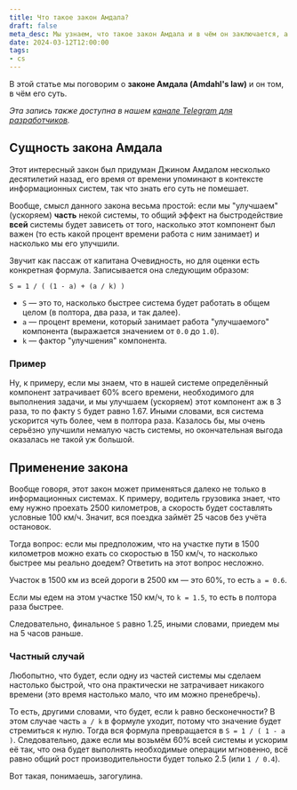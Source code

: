 ```yaml
---
title: Что такое закон Амдала?
draft: false
meta_desc: Мы узнаем, что такое закон Амдала и в чём он заключается, а также рассмотрим несколько примеров.
date: 2024-03-12T12:00:00
tags:
- cs
---
```


В этой статье мы поговорим о **законе Амдала (Amdahl's law)** и он том, в чём его суть.

*Эта запись также доступна в нашем [канале Telegram для разработчиков](https://t.me/dev_in_ruby_colors/961).*

## Сущность закона Амдала

Этот интересный закон был придуман Джином Амдалом несколько десятилетий назад, его время от времени упоминают в контексте информационных систем, так что знать его суть не помешает.

Вообще, смысл данного закона весьма простой: если мы "улучшаем" (ускоряем) **часть** некой системы, то общий эффект на быстродействие **всей** системы будет зависеть от того, насколько этот компонент был важен (то есть какой процент времени работа с ним занимает) и насколько мы его улучшили.

Звучит как пассаж от капитана Очевидность, но для оценки есть конкретная формула. Записывается она следующим образом:

```text
S = 1 / ( (1 - a) + (a / k) )
```

- `S` &mdash; это то, насколько быстрее система будет работать в общем целом (в полтора, два раза, и так далее).
- `a` &mdash; процент времени, который занимает работа "улучшаемого" компонента (выражается значением от `0.0` до `1.0`).
- `k` &mdash; фактор "улучшения" компонента.

### Пример

Ну, к примеру, если мы знаем, что в нашей системе определённый компонент затрачивает 60% всего времени, необходимого для выполнения задачи, и мы улучшаем (ускоряем) этот компонент аж в 3 раза, то по факту `S` будет равно 1.67. Иными словами, вся система ускорится чуть более, чем в полтора раза. Казалось бы, мы очень серьёзно улучшили немалую часть системы, но окончательная выгода оказалась не такой уж большой.

## Применение закона

Вообще говоря, этот закон может применяться далеко не только в информационных системах. К примеру, водитель грузовика знает, что ему нужно проехать 2500 километров, а скорость будет составлять условные 100 км/ч. Значит, вся поездка займёт 25 часов без учёта остановок.

Тогда вопрос: если мы предположим, что на участке пути в 1500 километров можно ехать со скоростью в 150 км/ч, то насколько быстрее мы реально доедем? Ответить на этот вопрос несложно.

Участок в 1500 км из всей дороги в 2500 км &mdash; это 60%, то есть `a = 0.6`.

Если мы едем на этом участке 150 км/ч, то `k = 1.5`, то есть в полтора раза быстрее.

Следовательно, финальное `S` равно 1.25, иными словами, приедем мы на 5 часов раньше.

### Частный случай

Любопытно, что будет, если одну из частей системы мы сделаем настолько быстрой, что она практически не затрачивает никакого времени (это время настолько мало, что им можно пренебречь).

То есть, другими словами, что будет, если `k` равно бесконечности? В этом случае часть `a / k` в формуле уходит, потому что значение будет стремиться к нулю. Тогда вся формула превращается в `S = 1 / ( 1 - a )`. Следовательно, даже если мы возьмём 60% всей системы и ускорим её так, что она будет выполнять необходимые операции мгновенно, всё равно общий рост производительности будет только 2.5 (или `1 / 0.4`).

Вот такая, понимаешь, загогулина.